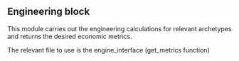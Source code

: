 ## Engineering block

This module carries out the engineering calculations for relevant archetypes and returns the desired economic metrics.

The relevant file to use is the engine_interface (get_metrics function)
